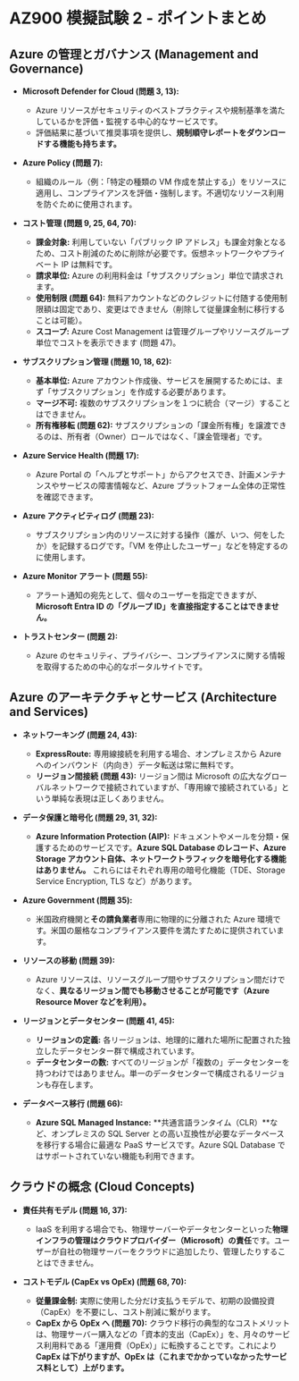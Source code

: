 # AZ900 模擬試験 2 - ポイントまとめ

## Azure の管理とガバナンス (Management and Governance)

- **Microsoft Defender for Cloud (問題 3, 13):**

  - Azure リソースがセキュリティのベストプラクティスや規制基準を満たしているかを評価・監視する中心的なサービスです。
  - 評価結果に基づいて推奨事項を提供し、**規制順守レポートをダウンロードする機能も持ちます。**

- **Azure Policy (問題 7):**

  - 組織のルール（例：「特定の種類の VM 作成を禁止する」）をリソースに適用し、コンプライアンスを評価・強制します。不適切なリソース利用を防ぐために使用されます。

- **コスト管理 (問題 9, 25, 64, 70):**

  - **課金対象:** 利用していない「パブリック IP アドレス」も課金対象となるため、コスト削減のために削除が必要です。仮想ネットワークやプライベート IP は無料です。
  - **請求単位:** Azure の利用料金は「サブスクリプション」単位で請求されます。
  - **使用制限 (問題 64):** 無料アカウントなどのクレジットに付随する使用制限額は固定であり、変更はできません（削除して従量課金制に移行することは可能）。
  - **スコープ:** Azure Cost Management は管理グループやリソースグループ単位でコストを表示できます (問題 47)。

- **サブスクリプション管理 (問題 10, 18, 62):**

  - **基本単位:** Azure アカウント作成後、サービスを展開するためには、まず「サブスクリプション」を作成する必要があります。
  - **マージ不可:** 複数のサブスクリプションを１つに統合（マージ）することはできません。
  - **所有権移転 (問題 62):** サブスクリプションの「課金所有権」を譲渡できるのは、所有者（Owner）ロールではなく、「課金管理者」です。

- **Azure Service Health (問題 17):**

  - Azure Portal の「ヘルプとサポート」からアクセスでき、計画メンテナンスやサービスの障害情報など、Azure プラットフォーム全体の正常性を確認できます。

- **Azure アクティビティログ (問題 23):**

  - サブスクリプション内のリソースに対する操作（誰が、いつ、何をしたか）を記録するログです。「VM を停止したユーザー」などを特定するのに使用します。

- **Azure Monitor アラート (問題 55):**

  - アラート通知の宛先として、個々のユーザーを指定できますが、**Microsoft Entra ID の「グループ ID」を直接指定することはできません。**

- **トラストセンター (問題 2):**
  - Azure のセキュリティ、プライバシー、コンプライアンスに関する情報を取得するための中心的なポータルサイトです。

## Azure のアーキテクチャとサービス (Architecture and Services)

- **ネットワーキング (問題 24, 43):**

  - **ExpressRoute:** 専用線接続を利用する場合、オンプレミスから Azure へのインバウンド（内向き）データ転送は常に無料です。
  - **リージョン間接続 (問題 43):** リージョン間は Microsoft の広大なグローバルネットワークで接続されていますが、「専用線で接続されている」という単純な表現は正しくありません。

- **データ保護と暗号化 (問題 29, 31, 32):**

  - **Azure Information Protection (AIP):** ドキュメントやメールを分類・保護するためのサービスです。**Azure SQL Database のレコード、Azure Storage アカウント自体、ネットワークトラフィックを暗号化する機能はありません。** これらにはそれぞれ専用の暗号化機能（TDE、Storage Service Encryption, TLS など）があります。

- **Azure Government (問題 35):**

  - 米国政府機関と**その請負業者**専用に物理的に分離された Azure 環境です。米国の厳格なコンプライアンス要件を満たすために提供されています。

- **リソースの移動 (問題 39):**

  - Azure リソースは、リソースグループ間やサブスクリプション間だけでなく、**異なるリージョン間でも移動させることが可能です（Azure Resource Mover などを利用）。**

- **リージョンとデータセンター (問題 41, 45):**

  - **リージョンの定義:** 各リージョンは、地理的に離れた場所に配置された独立したデータセンター群で構成されています。
  - **データセンターの数:** すべてのリージョンが「複数の」データセンターを持つわけではありません。単一のデータセンターで構成されるリージョンも存在します。

- **データベース移行 (問題 66):**
  - **Azure SQL Managed Instance:** **共通言語ランタイム（CLR）**など、オンプレミスの SQL Server との高い互換性が必要なデータベースを移行する場合に最適な PaaS サービスです。Azure SQL Database ではサポートされていない機能も利用できます。

## クラウドの概念 (Cloud Concepts)

- **責任共有モデル (問題 16, 37):**

  - IaaS を利用する場合でも、物理サーバーやデータセンターといった**物理インフラの管理はクラウドプロバイダー（Microsoft）の責任**です。ユーザーが自社の物理サーバーをクラウドに追加したり、管理したりすることはできません。

- **コストモデル (CapEx vs OpEx) (問題 68, 70):**
  - **従量課金制:** 実際に使用した分だけ支払うモデルで、初期の設備投資（CapEx）を不要にし、コスト削減に繋がります。
  - **CapEx から OpEx へ (問題 70):** クラウド移行の典型的なコストメリットは、物理サーバー購入などの「資本的支出（CapEx）」を、月々のサービス利用料である「運用費（OpEx）」に転換することです。これにより **CapEx は下がりますが、OpEx は（これまでかかっていなかったサービス料として）上がります。**
